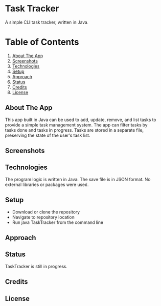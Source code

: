 # Task Tracker
A simple CLI task tracker, written in Java.

# Table of Contents
1. [About The App](#about-the-app)
2. [Screenshots](#screenshots)
3. [Technologies](#technologies)
4. [Setup](#setup)
5. [Approach](#approach)
6. [Status](#status)
7. [Credits](#credits)
8. [License](#license)

## About The App
This app built in Java can be used to add, update, remove, and list tasks to provide a simple task management system. The app can filter tasks by tasks done and tasks in progress. Tasks are stored in a separate file, preserving the state of the user's task list. 

## Screenshots

## Technologies
The program logic is written in Java. The save file is in JSON format. No external libraries or packages were used.

## Setup
* Download or clone the repository
* Navigate to repository location
* Run java TaskTracker from the command line

## Approach

## Status
TaskTracker is still in progress.

## Credits

## License

